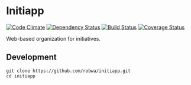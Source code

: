Initiapp
========

[![Code Climate](https://codeclimate.com/github/robwa/initiapp.png)](https://codeclimate.com/github/robwa/initiapp)
[![Dependency Status](https://gemnasium.com/robwa/initiapp.png)](https://gemnasium.com/robwa/initiapp)
[![Build Status](https://travis-ci.org/robwa/initiapp.png?branch=master)](https://travis-ci.org/robwa/initiapp)
[![Coverage Status](https://coveralls.io/repos/robwa/initiapp/badge.png?branch=master)](https://coveralls.io/r/robwa/initiapp?branch=master)

Web-based organization for initiatives.


## Development

    git clone https://github.com/robwa/initiapp.git
    cd initiapp
